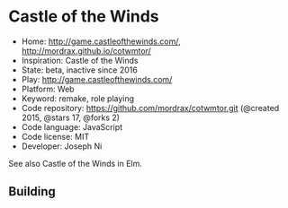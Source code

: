 # Castle of the Winds

- Home: http://game.castleofthewinds.com/, http://mordrax.github.io/cotwmtor/
- Inspiration: Castle of the Winds
- State: beta, inactive since 2016
- Play: http://game.castleofthewinds.com/
- Platform: Web
- Keyword: remake, role playing
- Code repository: https://github.com/mordrax/cotwmtor.git (@created 2015, @stars 17, @forks 2)
- Code language: JavaScript
- Code license: MIT
- Developer: Joseph Ni

See also Castle of the Winds in Elm.

## Building
